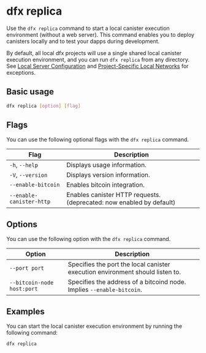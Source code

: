 # dfx replica

Use the `dfx replica` command to start a local canister execution environment (without a web server). This command enables you to deploy canisters locally and to test your dapps during development.

By default, all local dfx projects will use a single shared local canister execution environment, and you can run `dfx replica` from any directory.  See [Local Server Configuration](#local-server-configuration) and [Project-Specific Local Networks](dfx-start.md#project-specific-local-networks) for exceptions.

## Basic usage

``` bash
dfx replica [option] [flag]
```

## Flags

You can use the following optional flags with the `dfx replica` command.

| Flag              | Description                                                          |
|-------------------|----------------------------------------------------------------------|
| `-h`, `--help`    | Displays usage information.                                          |
| `-V`, `--version` | Displays version information.                                        |
| `--enable-bitcoin`| Enables bitcoin integration.                                         |
| `--enable-canister-http` | Enables canister HTTP requests. (deprecated: now enabled by default) |

## Options

You can use the following option with the `dfx replica` command.

| Option                    | Description                                                                   |
|---------------------------|-------------------------------------------------------------------------------|
| `--port port`             | Specifies the port the local canister execution environment should listen to. |
| `--bitcoin-node host:port` | Specifies the address of a bitcoind node.  Implies `--enable-bitcoin`. |

## Examples

You can start the local canister execution environment by running the following command:

``` bash
dfx replica
```

